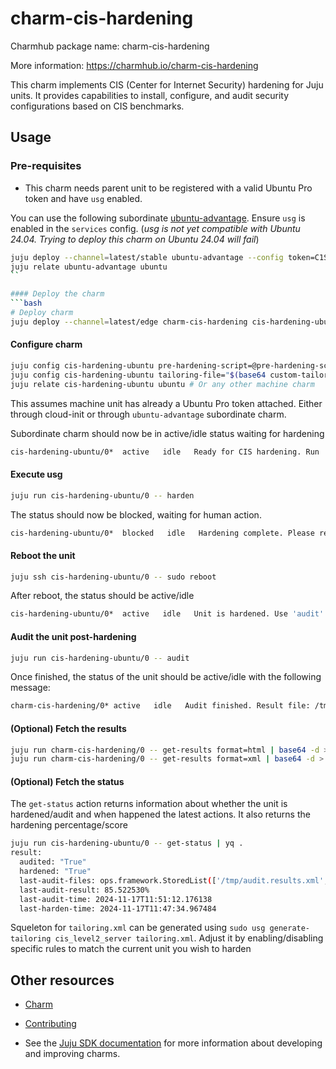 # charm-cis-hardening

Charmhub package name: charm-cis-hardening

More information: https://charmhub.io/charm-cis-hardening

This charm implements CIS (Center for Internet Security) hardening for Juju units.
It provides capabilities to install, configure, and audit security configurations
based on CIS benchmarks.


## Usage

### Pre-requisites

- This charm needs parent unit to be registered with a valid Ubuntu Pro token and have `usg` enabled.

You can use the following subordinate [ubuntu-advantage](https://charmhub.io/ubuntu-advantage). Ensure `usg` is enabled in the `services` config.
(*usg is not yet compatible with Ubuntu 24.04. Trying to deploy this charm on Ubuntu 24.04 will fail*)
```bash
juju deploy --channel=latest/stable ubuntu-advantage --config token=C1SnjuFGL9eDxWgmHHuKbrY9AcxDu --config services=esm-infra,usg
juju relate ubuntu-advantage ubuntu
``

#### Deploy the charm
```bash
# Deploy charm
juju deploy --channel=latest/edge charm-cis-hardening cis-hardening-ubuntu
```

#### Configure charm
```bash
juju config cis-hardening-ubuntu pre-hardening-script=@pre-hardening-script.sh
juju config cis-hardening-ubuntu tailoring-file="$(base64 custom-tailoring.xml)"
juju relate cis-hardening-ubuntu ubuntu # Or any other machine charm
```

This assumes machine unit has already a Ubuntu Pro token attached. Either through cloud-init or through `ubuntu-advantage` subordinate charm.


Subordinate charm should now be in active/idle status waiting for hardening
```bash
cis-hardening-ubuntu/0*  active   idle   Ready for CIS hardening. Run 'harden' action
```

#### Execute usg
```bash
juju run cis-hardening-ubuntu/0 -- harden
```

The status should now be blocked, waiting for human action.

```bash
cis-hardening-ubuntu/0*  blocked   idle   Hardening complete. Please reboot the unit
```

#### Reboot the unit
```bash
juju ssh cis-hardening-ubuntu/0 -- sudo reboot
```

After reboot, the status should be active/idle

```bash
cis-hardening-ubuntu/0*  active   idle   Unit is hardened. Use 'audit' action to check compliance
```

#### Audit the unit post-hardening
```bash
juju run cis-hardening-ubuntu/0 -- audit
```

Once finished, the status of the unit should be active/idle with the following message:
```bash
charm-cis-hardening/0* active   idle   Audit finished. Result file: /tmp/audit.results.html
```

#### (Optional) Fetch the results
```bash
juju run charm-cis-hardening/0 -- get-results format=html | base64 -d > usg-result.html
juju run charm-cis-hardening/0 -- get-results format=xml | base64 -d > usg-result.xml
```

#### (Optional) Fetch the status
The `get-status` action returns information about whether the unit is hardened/audit and when happened the latest actions.
It also returns the hardening percentage/score


```bash
juju run cis-hardening-ubuntu/0 -- get-status | yq .
result:
  audited: "True"
  hardened: "True"
  last-audit-files: ops.framework.StoredList(['/tmp/audit.results.xml', '/tmp/audit.results.html'])
  last-audit-result: 85.522530%
  last-audit-time: 2024-11-17T11:51:12.176138
  last-harden-time: 2024-11-17T11:47:34.967484
```

Squeleton for `tailoring.xml` can be generated using `sudo usg generate-tailoring cis_level2_server tailoring.xml`. Adjust it by enabling/disabling specific rules to match the current unit you wish to harden

## Other resources

- [Charm](https://charmhub.io/charm-cis-hardening)

- [Contributing](CONTRIBUTING.md)

- See the [Juju SDK documentation](https://juju.is/docs/sdk) for more information about developing and improving charms.
